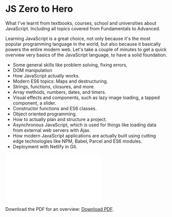 # JS Zero to Hero
What I've learnt from textbooks, courses, school and universities about JavaScript. Including all topics covered from Fundamentals to Advanced.

Learning JavaScript is a great choice, not only because it's the most popular programming language in the world, but also because it basically powers the entire modern web. Let's take a couple of minutes to get a quick overview very basics of the JavaScript language, to have a solid foundation. 
- Some general skills like problem solving, fixing errors,
- DOM manipulation
- How JavaScript actually works.
- Modern ES6 topics: Maps and destructuring. 
- Strings, functions, closures, and more. 
- Array methods, numbers, dates, and timers.
- Visual effects and components, such as lazy image loading, a tapped component, a slider. 
- Constructor functions and ES6 classes. 
- Object oriented programming. 
- How to actually plan and structure a project.
- Asynchronous JavaScript, which is used for things like loading data from external web servers with Ajax. 
- How modern JavaScript applications are actually built using cutting edge technologies like NPM, Babel, Parcel and ES6 modules.
- Deployment with Netlify in Git.

<object data="[http://yoursite.com/the.pdf](https://github.com/jaytintran/javascript-zero-to-hero/files/9469989/javascript.pdf)" type="application/pdf" width="700px" height="700px">
    <embed src="[http://yoursite.com/the.pdf](https://github.com/jaytintran/javascript-zero-to-hero/files/9469989/javascript.pdf)">
        <p>Download the PDF for an overview: <a href="http://yoursite.com/the.pdf">Download PDF</a>.</p>
    </embed>
</object>
